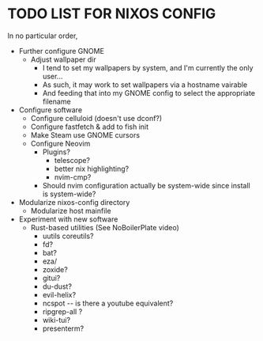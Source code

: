 # TODO LIST FOR NIXOS CONFIG

In no particular order,

- Further configure GNOME
    - Adjust wallpaper dir
        - I tend to set my wallpapers by system, and I'm currently the only user...
        - As such, it may work to set wallpapers via a hostname vairable
        - And feeding that into my GNOME config to select the appropriate filename
- Configure software
    - Configure celluloid (doesn't use dconf?)
    - Configure fastfetch & add to fish init
    - Make Steam use GNOME cursors
    - Configure Neovim
        - Plugins?
            - telescope?
            - better nix highlighting?
            - nvim-cmp?
        - Should nvim configuration actually be system-wide since install is system-wide?
- Modularize nixos-config directory
    - Modularize host mainfile
- Experiment with new software
    - Rust-based utilities (See NoBoilerPlate video)
        - uutils coreutils?
        - fd?
        - bat?
        - eza/
        - zoxide? 
        - gitui?
        - du-dust?
        - evil-helix?
        - ncspot -- is there a youtube equivalent?
        - ripgrep-all ?
        - wiki-tui?
        - presenterm?
